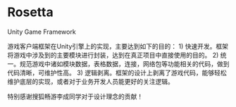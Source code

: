 # Rosetta
Unity Game Framework


游戏客户端框架在Unity引擎上的实现，主要达到如下的目的：
	1) 快速开发。框架将游戏中涉及到的主要模块进行封装，达到在真正项目中直接使用的目的。
	2) 统一。规范游戏中诸如模块数据，表格数据，连接，网络包等功能相关的代码，做到代码清晰，可维护性高。
	3) 逻辑剥离。框架的设计上剥离了游戏代码，能够轻松维护底层的实现，或者对于业务开发人员能更好的关注逻辑。

特别感谢搜狐畅游李成同学对于设计理念的贡献！
